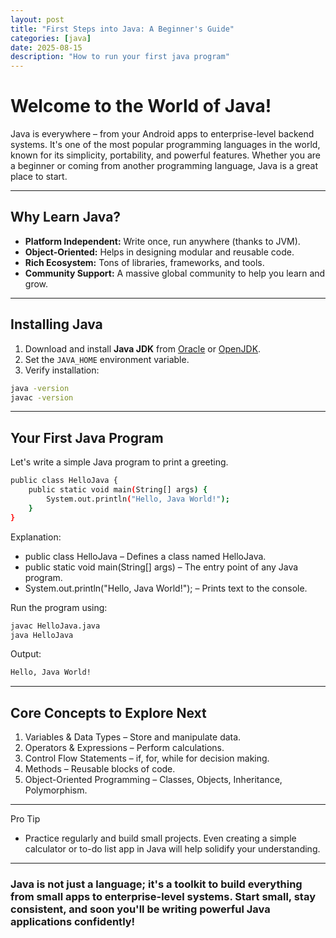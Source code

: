 ```yaml
---
layout: post
title: "First Steps into Java: A Beginner's Guide"
categories: [java]
date: 2025-08-15
description: "How to run your first java program"
---
```


# Welcome to the World of Java!

Java is everywhere – from your Android apps to enterprise-level backend systems. It's one of the most popular programming languages in the world, known for its simplicity, portability, and powerful features. Whether you are a beginner or coming from another programming language, Java is a great place to start.

---

## Why Learn Java?

- **Platform Independent:** Write once, run anywhere (thanks to JVM).
- **Object-Oriented:** Helps in designing modular and reusable code.
- **Rich Ecosystem:** Tons of libraries, frameworks, and tools.
- **Community Support:** A massive global community to help you learn and grow.

---

## Installing Java

1. Download and install **Java JDK** from [Oracle](https://www.oracle.com/java/technologies/javase-jdk17-downloads.html) or [OpenJDK](https://openjdk.org/).
2. Set the `JAVA_HOME` environment variable.
3. Verify installation:

```bash
java -version
javac -version

```
---
## Your First Java Program

Let's write a simple Java program to print a greeting.

```bash
public class HelloJava {
    public static void main(String[] args) {
        System.out.println("Hello, Java World!");
    }
}

```

Explanation:

- public class HelloJava – Defines a class named HelloJava.
- public static void main(String[] args) – The entry point of any Java program.
- System.out.println("Hello, Java World!"); – Prints text to the console.

Run the program using:
```bash
javac HelloJava.java
java HelloJava

```
Output:
```bash
Hello, Java World!
```
---
## Core Concepts to Explore Next
1. Variables & Data Types – Store and manipulate data.
2. Operators & Expressions – Perform calculations.
3. Control Flow Statements – if, for, while for decision making.
4. Methods – Reusable blocks of code.
5. Object-Oriented Programming – Classes, Objects, Inheritance, Polymorphism.

---
Pro Tip

- Practice regularly and build small projects. Even creating a simple calculator or to-do list app in Java will help solidify your understanding.

---
### Java is not just a language; it's a toolkit to build everything from small apps to enterprise-level systems. Start small, stay consistent, and soon you'll be writing powerful Java applications confidently!